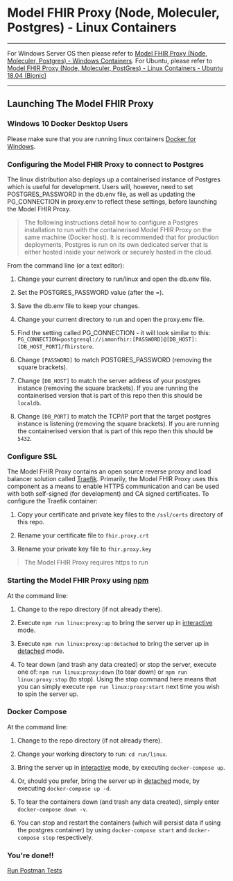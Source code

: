 # Model FHIR Proxy (Node, Moleculer, Postgres) - Linux Containers

---

For Windows Server OS then please refer to [Model FHIR Proxy (Node, Moleculer, Postgres) - Windows Containers](windows.md). For Ubuntu, please refer to [Model FHIR Proxy (Node, Moleculer, PostGres) - Linux Containers - Ubuntu 18.04 (Bionic)](ubuntu.md)

---

## Launching The Model FHIR Proxy

### Windows 10 Docker Desktop Users
Please make sure that you are running linux containers [Docker for Windows](https://docs.docker.com/docker-for-windows/#switch-between-windows-and-linux-containers).

### Configuring the Model FHIR Proxy to connect to Postgres
The linux distribution also deploys up a containerised instance of Postgres which is useful for development. Users will, however, need to set POSTGRES_PASSWORD in the db.env file, as well as updating the PG_CONNECTION in proxy.env to reflect these settings, before launching the Model FHIR Proxy.

> The following instructions detail how to configure a Postgres installation to run with the containerised Model FHIR Proxy on the same machine (Docker host). It is recommended that for production deployments, Postgres is run on its own dedicated server that is either hosted inside your network or securely hosted in the cloud.

From the command line (or a text editor):

1. Change your current directory to run/linux and open the db.env file.

2. Set the POSTGRES_PASSWORD value (after the =).

3. Save the db.env file to keep your changes.

4. Change your current directory to run and open the proxy.env file.

5. Find the setting called PG_CONNECTION - it will look similar to this: `PG_CONNECTION=postgresql://iamonfhir:[PASSWORD]@[DB_HOST]:[DB_HOST_PORT]/fhirstore`.

6. Change `[PASSWORD]` to match POSTGRES_PASSWORD (removing the square brackets).

7. Change `[DB_HOST]` to match the server address of your postgres instance (removing the square brackets). If you are running the containerised version that is part of this repo then this should be `localdb`.

8. Change `[DB_PORT]` to match the TCP/IP port that the target postgres instance is listening (removing the square brackets). If you are running the containerised version that is part of this repo then this should be `5432`.

### Configure SSL
The Model FHIR Proxy contains an open source reverse proxy and load balancer solution called [Traefik](https://containo.us/traefik/). Primarily, the Model FHIR Proxy uses this component as a means to enable HTTPS communication and can be used with both self-signed (for development) and CA signed certificates. To configure the Traefik container:

1. Copy your certificate and private key files to the `/ssl/certs` directory of this repo.

2. Rename your certificate file to `fhir.proxy.crt`

3. Rename your private key file to `fhir.proxy.key`

> The Model FHIR Proxy requires https to run

### Starting the Model FHIR Proxy using [npm](https://www.npmjs.com)
At the command line:

1. Change to the repo directory (if not already there).

2. Execute `npm run linux:proxy:up` to bring the server up in [interactive](https://docs.docker.com/engine/reference/commandline/exec/) mode.

3. Execute `npm run linux:proxy:up:detached` to bring the server up in [detached](https://docs.docker.com/engine/reference/commandline/exec/) mode.

4. To tear down (and trash any data created) or stop the server, execute one of: `npm run linux:proxy:down` (to tear down) or `npm run linux:proxy:stop` (to stop). Using the stop command here means that you can simply execute `npm run linux:proxy:start` next time you wish to spin the server up.

### Docker Compose
At the command line:

1. Change to the repo directory (if not already there).

2. Change your working directory to run: `cd run/linux`.

3. Bring the server up in [interactive](https://docs.docker.com/engine/reference/commandline/exec/) mode, by executing `docker-compose up`.

4. Or, should you prefer, bring the server up in [detached](https://docs.docker.com/engine/reference/commandline/exec/) mode, by executing `docker-compose up -d`.

5. To tear the containers down (and trash any data created), simply enter `docker-compose down -v`.

6. You can stop and restart the containers (which will persist data if using the postgres container) by using `docker-compose start` and `docker-compose stop` respectively.

### You're done!!

[Run Postman Tests](../README.md#run-the-model-fhir-proxy-postman-collection-and-environment)